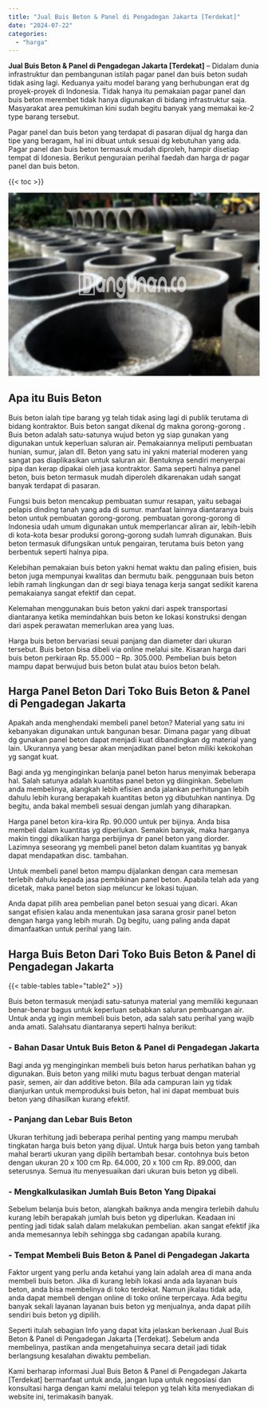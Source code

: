 ```yaml
---
title: "Jual Buis Beton & Panel di Pengadegan Jakarta [Terdekat]"
date: "2024-07-22"
categories: 
  - "harga"
---
```


**Jual Buis Beton & Panel di Pengadegan Jakarta \[Terdekat\]** – Didalam dunia infrastruktur dan pembangunan istilah pagar panel dan buis beton sudah tidak asing lagi. Keduanya yaitu model barang yang berhubungan erat dg proyek-proyek di Indonesia. Tidak hanya itu pemakaian pagar panel dan buis beton merembet tidak hanya digunakan di bidang infrastruktur saja. Masyarakat area pemukiman kini sudah begitu banyak yang memakai ke-2 type barang tersebut.

Pagar panel dan buis beton yang terdapat di pasaran dijual dg harga dan tipe yang beragam, hal ini dibuat untuk sesuai dg kebutuhan yang ada. Pagar panel dan buis beton termasuk mudah diproleh, hampir disetiap tempat di Idonesia. Berikut penguraian perihal faedah dan harga dr pagar panel dan buis beton.

{{< toc >}}

![Jual Buis Beton & Panel di Pengadegan Jakarta [Terdekat]](/images/jual-panel-buis-beton-murah-27.png)

## Apa itu Buis Beton

Buis beton ialah tipe barang yg telah tidak asing lagi di publik terutama di bidang kontraktor. Buis beton sangat dikenal dg makna gorong-gorong . Buis beton adalah satu-satunya wujud beton yg siap gunakan yang digunakan untuk keperluan saluran air. Pemakaiannya meliputi pembuatan hunian, sumur, jalan dll. Beton yang satu ini yakni material moderen yang sangat pas diaplikasikan untuk saluran air. Bentuknya sendiri menyerpai pipa dan kerap dipakai oleh jasa kontraktor. Sama seperti halnya panel beton, buis beton termasuk mudah diperoleh dikarenakan udah sangat banyak terdapat di pasaran.

Fungsi buis beton mencakup pembuatan sumur resapan, yaitu sebagai pelapis dinding tanah yang ada di sumur. manfaat lainnya diantaranya buis beton untuk pembuatan gorong-gorong. pembuatan gorong-gorong di Indonesia udah umum digunakan untuk memperlancar aliran air, lebih-lebih di kota-kota besar produksi gorong-gorong sudah lumrah digunakan. Buis beton termasuk difungsikan untuk pengairan, terutama buis beton yang berbentuk seperti halnya pipa.

Kelebihan pemakaian buis beton yakni hemat waktu dan paling efisien, buis beton juga mempunyai kwalitas dan bermutu baik. penggunaan buis beton lebih ramah lingkungan dan dr segi biaya tenaga kerja sangat sedikit karena pemakaianya sangat efektif dan cepat.

Kelemahan menggunakan buis beton yakni dari aspek transportasi diantaranya ketika memindahkan buis beton ke lokasi konstruksi dengan dari aspek perawatan memerlukan area yang luas.

Harga buis beton bervariasi seuai panjang dan diameter dari ukuran tersebut. Buis beton bisa dibeli via online melalui site. Kisaran harga dari buis beton perkiraan Rp. 55.000 – Rp. 305.000. Pembelian buis beton mampu dapat berwujud buis beton bulat atau buios beton belah.

## Harga Panel Beton Dari Toko Buis Beton & Panel di Pengadegan Jakarta

Apakah anda menghendaki membeli panel beton? Material yang satu ini kebanyakan digunakan untuk bangunan besar. Dimana pagar yang dibuat dg gunakan panel beton dapat menjadi kuat dibandingkan dg material yang lain. Ukurannya yang besar akan menjadikan panel beton miliki kekokohan yg sangat kuat.

Bagi anda yg menginginkan belanja panel beton harus menyimak beberapa hal. Salah satunya adalah kuantitas panel beton yg diinginkan. Sebelum anda membelinya, alangkah lebih efisien anda jalankan perhitungan lebih dahulu lebih kurang berapakah kuantitas beton yg dibutuhkan nantinya. Dg begitu, anda bakal membeli sesuai dengan jumlah yang diharapkan.

Harga panel beton kira-kira Rp. 90.000 untuk per bijinya. Anda bisa membeli dalam kuantitas yg diperlukan. Semakin banyak, maka harganya makin tinggi dikalikan harga perbijinya dr panel beton yang diorder. Lazimnya seseorang yg membeli panel beton dalam kuantitas yg banyak dapat mendapatkan disc. tambahan.

Untuk membeli panel beton mampu dijalankan dengan cara memesan terlebih dahulu kepada jasa pembikinan panel beton. Apabila telah ada yang dicetak, maka panel beton siap meluncur ke lokasi tujuan.

Anda dapat pilih area pembelian panel beton sesuai yang dicari. Akan sangat efisien kalau anda menentukan jasa sarana grosir panel beton dengan harga yang lebih murah. Dg begitu, uang paling anda dapat dimanfaatkan untuk perihal yang lain.

## Harga Buis Beton Dari Toko Buis Beton & Panel di Pengadegan Jakarta

{{< table-tables table="table2" >}}

Buis beton termasuk menjadi satu-satunya material yang memiliki kegunaan benar-benar bagus untuk keperluan sebabkan saluran pembuangan air. Untuk anda yg ingin membeli buis beton, ada salah satu perihal yang wajib anda amati. Salahsatu diantaranya seperti halnya berikut:

### \- Bahan Dasar Untuk Buis Beton & Panel di Pengadegan Jakarta

Bagi anda yg menginginkan membeli buis beton harus perhatikan bahan yg digunakan. Buis beton yang miliki mutu bagus terbuat dengan material pasir, semen, air dan additive beton. Bila ada campuran lain yg tidak dianjurkan untuk memproduksi buis beton, hal ini dapat membuat buis beton yang dihasilkan kurang efektif.

### \- Panjang dan Lebar Buis Beton

Ukuran terhitung jadi beberapa perihal penting yang mampu merubah tingkatan harga buis beton yang dijual. Untuk harga buis beton yang tambah mahal berarti ukuran yang dipilih bertambah besar. contohnya buis beton dengan ukuran 20 x 100 cm Rp. 64.000, 20 x 100 cm Rp. 89.000, dan seterusnya. Semua itu menyesuaikan dari ukuran buis beton yg dibeli.

### \- Mengkalkulasikan Jumlah Buis Beton Yang Dipakai

Sebelum belanja buis beton, alangkah baiknya anda mengira terlebih dahulu kurang lebih berapakah jumlah buis beton yg diperlukan. Keadaan ini penting jadi tidak salah dalam melakukan pembelian. akan sangat efektif jika anda memesannya lebih sehingga sbg cadangan apabila kurang.

### \- Tempat Membeli Buis Beton & Panel di Pengadegan Jakarta

Faktor urgent yang perlu anda ketahui yang lain adalah area di mana anda membeli buis beton. Jika di kurang lebih lokasi anda ada layanan buis beton, anda bisa membelinya di toko terdekat. Namun jikalau tidak ada, anda dapat membeli dengan online di toko online terpercaya. Ada begitu banyak sekali layanan layanan buis beton yg menjualnya, anda dapat pilih sendiri buis beton yg dipilih.

Seperti itulah sebagian Info yang dapat kita jelaskan berkenaan Jual Buis Beton & Panel di Pengadegan Jakarta \[Terdekat\]. Sebelum anda membelinya, pastikan anda mengetahuinya secara detail jadi tidak berlangsung kesalahan diwaktu pembelian.

Kami berharap informasi Jual Buis Beton & Panel di Pengadegan Jakarta \[Terdekat\] bermanfaat untuk anda, jangan lupa untuk negosiasi dan konsultasi harga dengan kami melalui telepon yg telah kita menyediakan di website ini, terimakasih banyak.
